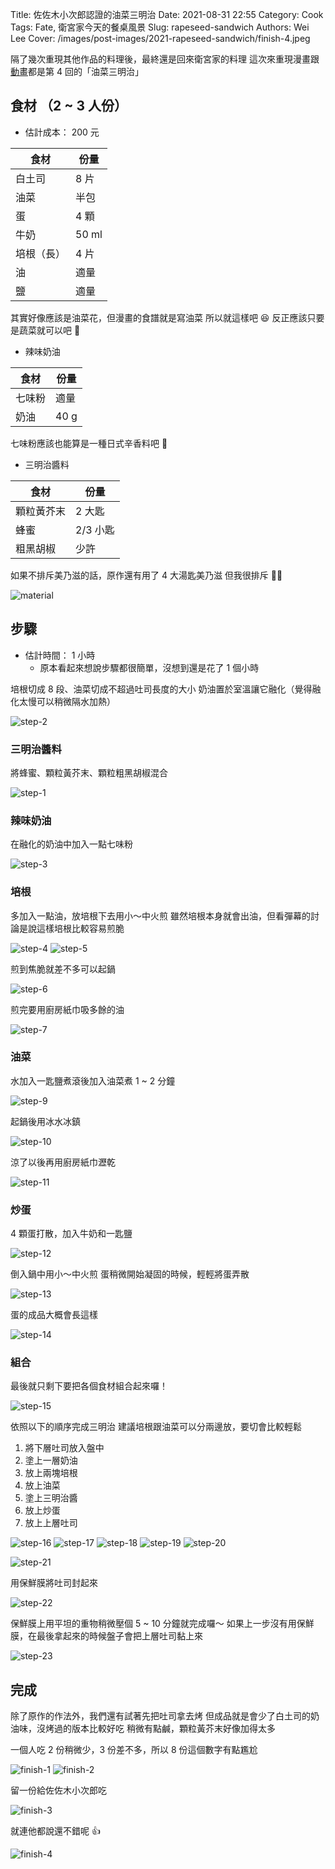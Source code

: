 Title: 佐佐木小次郎認證的油菜三明治
Date: 2021-08-31 22:55
Category: Cook
Tags: Fate, 衛宮家今天的餐桌風景
Slug: rapeseed-sandwich
Authors: Wei Lee
Cover: /images/post-images/2021-rapeseed-sandwich/finish-4.jpeg

隔了幾次重現其他作品的料理後，最終還是回來衛宮家的料理
這次來重現漫畫跟[動畫](https://ani.gamer.com.tw/animeVideo.php?sn=16730)都是第 4 回的「油菜三明治」

<!--more-->

## 食材 （2 ~ 3 人份）
* 估計成本： 200 元

| 食材 | 份量 |
|---|---|
| 白土司 | 8 片 |
| 油菜 | 半包 |
| 蛋 | 4 顆 |
| 牛奶 | 50 ml |
| 培根（長） | 4 片 |
| 油 | 適量 |
| 鹽 | 適量 |

其實好像應該是油菜花，但漫畫的食譜就是寫油菜
所以就這樣吧 😆
反正應該只要是蔬菜就可以吧 🤔

* 辣味奶油

| 食材 | 份量 |
|---|---|
| 七味粉 | 適量 |
| 奶油 | 40 g |

七味粉應該也能算是一種日式辛香料吧 🤔

* 三明治醬料

| 食材 | 份量 |
| --- | --- |
| 顆粒黃芥末 | 2 大匙 |
| 蜂蜜 | 2/3 小匙 |
| 粗黑胡椒 | 少許 |

如果不排斥美乃滋的話，原作還有用了 4 大湯匙美乃滋
但我很排斥 🙅‍♂️

![material](/images/post-images/2021-rapeseed-sandwich/material.jpeg)


## 步驟
* 估計時間： 1 小時
    * 原本看起來想說步驟都很簡單，沒想到還是花了 1 個小時

培根切成 8 段、油菜切成不超過吐司長度的大小
奶油置於室溫讓它融化（覺得融化太慢可以稍微隔水加熱）

![step-2](/images/post-images/2021-rapeseed-sandwich/step-2.jpeg)

### 三明治醬料

將蜂蜜、顆粒黃芥末、顆粒粗黑胡椒混合

![step-1](/images/post-images/2021-rapeseed-sandwich/step-1.jpeg)

### 辣味奶油

在融化的奶油中加入一點七味粉

![step-3](/images/post-images/2021-rapeseed-sandwich/step-3.jpeg)

### 培根
多加入一點油，放培根下去用小～中火煎
雖然培根本身就會出油，但看彈幕的討論是說這樣培根比較容易煎脆

![step-4](/images/post-images/2021-rapeseed-sandwich/step-4.jpeg)
![step-5](/images/post-images/2021-rapeseed-sandwich/step-5.jpeg)

煎到焦脆就差不多可以起鍋

![step-6](/images/post-images/2021-rapeseed-sandwich/step-6.jpeg)

煎完要用廚房紙巾吸多餘的油

![step-7](/images/post-images/2021-rapeseed-sandwich/step-7.jpeg)

### 油菜
水加入一匙鹽煮滾後加入油菜煮 1 ~ 2 分鐘

![step-9](/images/post-images/2021-rapeseed-sandwich/step-9.jpeg)

起鍋後用冰水冰鎮

![step-10](/images/post-images/2021-rapeseed-sandwich/step-10.jpeg)

涼了以後再用廚房紙巾瀝乾

![step-11](/images/post-images/2021-rapeseed-sandwich/step-11.jpeg)

### 炒蛋

4 顆蛋打散，加入牛奶和一匙鹽

![step-12](/images/post-images/2021-rapeseed-sandwich/step-12.jpeg)

倒入鍋中用小～中火煎
蛋稍微開始凝固的時候，輕輕將蛋弄散

![step-13](/images/post-images/2021-rapeseed-sandwich/step-13.jpeg)

蛋的成品大概會長這樣

![step-14](/images/post-images/2021-rapeseed-sandwich/step-14.jpeg)

### 組合
最後就只剩下要把各個食材組合起來囉！

![step-15](/images/post-images/2021-rapeseed-sandwich/step-15.jpeg)

依照以下的順序完成三明治
建議培根跟油菜可以分兩邊放，要切會比較輕鬆

1. 將下層吐司放入盤中
2. 塗上一層奶油
3. 放上兩塊培根
4. 放上油菜
5. 塗上三明治醬
6. 放上炒蛋
7. 放上上層吐司

![step-16](/images/post-images/2021-rapeseed-sandwich/step-16.jpeg)
![step-17](/images/post-images/2021-rapeseed-sandwich/step-17.jpeg)
![step-18](/images/post-images/2021-rapeseed-sandwich/step-18.jpeg)
![step-19](/images/post-images/2021-rapeseed-sandwich/step-19.jpeg)
![step-20](/images/post-images/2021-rapeseed-sandwich/step-20.jpeg)

![step-21](/images/post-images/2021-rapeseed-sandwich/step-21.jpeg)

用保鮮膜將吐司封起來

![step-22](/images/post-images/2021-rapeseed-sandwich/step-22.jpeg)

保鮮膜上用平坦的重物稍微壓個 5 ~ 10 分鐘就完成囉～
如果上一步沒有用保鮮膜，在最後拿起來的時候盤子會把上層吐司黏上來

![step-23](/images/post-images/2021-rapeseed-sandwich/step-23.jpeg)

## 完成
除了原作的作法外，我們還有試著先把吐司拿去烤
但成品就是會少了白土司的奶油味，沒烤過的版本比較好吃
稍微有點鹹，顆粒黃芥末好像加得太多

一個人吃 2 份稍微少，3 份差不多，所以 8 份這個數字有點尷尬

![finish-1](/images/post-images/2021-rapeseed-sandwich/finish-1.jpeg)
![finish-2](/images/post-images/2021-rapeseed-sandwich/finish-2.jpeg)

留一份給佐佐木小次郎吃

![finish-3](/images/post-images/2021-rapeseed-sandwich/finish-3.jpeg)

就連他都說還不錯呢 👍

![finish-4](/images/post-images/2021-rapeseed-sandwich/finish-4.jpeg)
